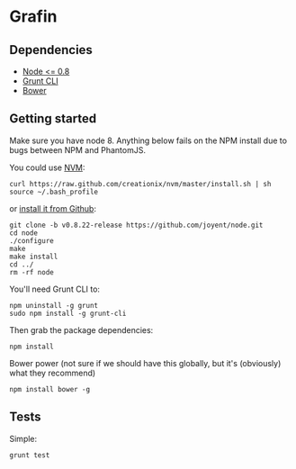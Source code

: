 # Grafin


## Dependencies

* [Node <= 0.8](http://nodejs.org/)
* [Grunt CLI](http://gruntjs.com/getting-started)
* [Bower](http://twitter.github.com/bower/)


## Getting started

Make sure you have node 8. Anything below fails on the NPM install due to bugs between NPM and PhantomJS.

You could use [NVM](https://github.com/creationix/nvm):

	curl https://raw.github.com/creationix/nvm/master/install.sh | sh
	source ~/.bash_profile

 or [install it from Github](http://nodejs.org/dist/v0.8.22/):

	git clone -b v0.8.22-release https://github.com/joyent/node.git
	cd node
	./configure
	make
	make install
	cd ../
	rm -rf node


You'll need Grunt CLI to:
	
	npm uninstall -g grunt
	sudo npm install -g grunt-cli


Then grab the package dependencies:

	npm install


Bower power (not sure if we should have this globally, but it's (obviously) what they recommend)

	npm install bower -g


## Tests


Simple:
	
	grunt test